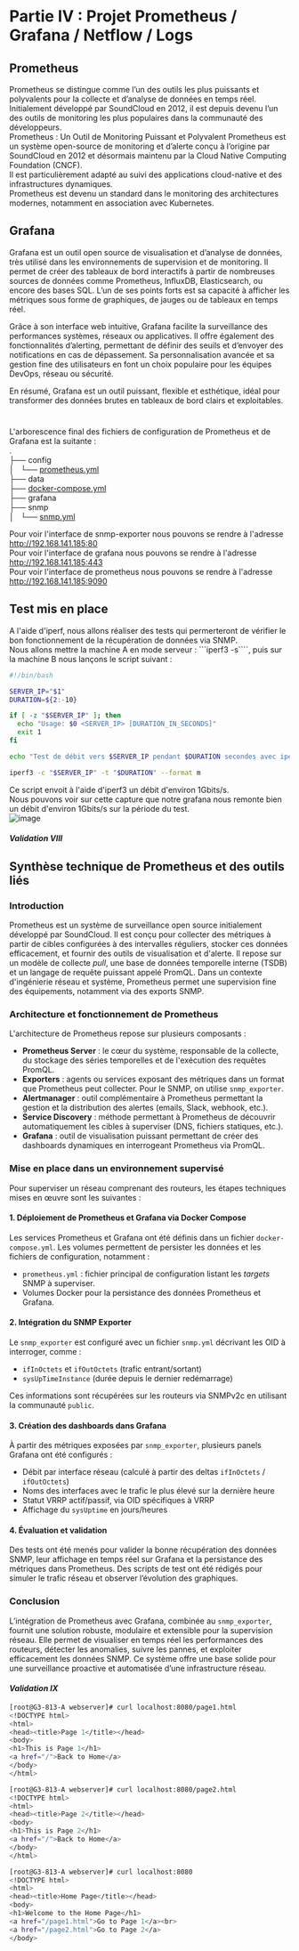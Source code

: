 # Partie IV : Projet Prometheus / Grafana / Netflow / Logs   
  
## Prometheus  
Prometheus se distingue comme l’un des outils les plus puissants et polyvalents pour la collecte et d’analyse de données en temps réel. Initialement développé par SoundCloud en 2012, il est depuis devenu l’un des outils de monitoring les plus populaires dans la communauté des développeurs.  
Prometheus : Un Outil de Monitoring Puissant et Polyvalent
Prometheus est un système open-source de monitoring et d’alerte conçu à l’origine par SoundCloud en 2012 et désormais maintenu par la Cloud Native Computing Foundation (CNCF).   
Il est particulièrement adapté au suivi des applications cloud-native et des infrastructures dynamiques.   
Prometheus est devenu un standard dans le monitoring des architectures modernes, notamment en association avec Kubernetes.

## Grafana 
Grafana est un outil open source de visualisation et d’analyse de données, très utilisé dans les environnements de supervision et de monitoring. Il permet de créer des tableaux de bord interactifs à partir de nombreuses sources de données comme Prometheus, InfluxDB, Elasticsearch, ou encore des bases SQL. L’un de ses points forts est sa capacité à afficher les métriques sous forme de graphiques, de jauges ou de tableaux en temps réel.  

Grâce à son interface web intuitive, Grafana facilite la surveillance des performances systèmes, réseaux ou applicatives. Il offre également des fonctionnalités d’alerting, permettant de définir des seuils et d’envoyer des notifications en cas de dépassement. Sa personnalisation avancée et sa gestion fine des utilisateurs en font un choix populaire pour les équipes DevOps, réseau ou sécurité.  

En résumé, Grafana est un outil puissant, flexible et esthétique, idéal pour transformer des données brutes en tableaux de bord clairs et exploitables.  

#  
L'arborescence final des fichiers de configuration de Prometheus et de Grafana est la suitante :    
.  
├── config  
│   └── [prometheus.yml](https://github.com/cyrillignac/25-813-chollet-hachemi/blob/main/prometheus.yml)    
├── data  
├── [docker-compose.yml](https://github.com/cyrillignac/25-813-chollet-hachemi/blob/main/docker-compose.yml)       
├── grafana  
├── snmp  
│   └── [snmp.yml](https://github.com/cyrillignac/25-813-chollet-hachemi/blob/main/snmp.yml)  


Pour voir l'interface de snmp-exporter nous pouvons se rendre à l'adresse http://192.168.141.185:80  
Pour voir l'interface de grafana nous pouvons se rendre à l'adresse http://192.168.141.185:443  
Pour voir l'interface de prometheus nous pouvons se rendre à l'adresse http://192.168.141.185:9090  


## Test mis en place 
A l'aide d'iperf, nous allons réaliser des tests qui permerteront de vérifier le bon fonctionnement de la récupération de données via SNMP.  
Nous allons mettre la machine A en mode serveur : ```iperf3 -s````, puis sur la machine B nous lançons le script suivant :   
```bash 
#!/bin/bash

SERVER_IP="$1"
DURATION=${2:-10}

if [ -z "$SERVER_IP" ]; then
  echo "Usage: $0 <SERVER_IP> [DURATION_IN_SECONDS]"
  exit 1
fi

echo "Test de débit vers $SERVER_IP pendant $DURATION secondes avec iperf3..."

iperf3 -c "$SERVER_IP" -t "$DURATION" --format m
```
Ce script envoit à l'aide d'iperf3 un débit d'environ 1Gbits/s.  
Nous pouvons voir sur cette capture que notre grafana nous remonte bien un débit d'environ 1Gbits/s sur la période du test.  
![image](https://github.com/user-attachments/assets/5fcadb13-12cc-41c7-b7b8-b8738b0e25b9)

#### _Validation VIII_

## Synthèse technique de Prometheus et des outils liés

### Introduction
Prometheus est un système de surveillance open source initialement développé par SoundCloud. Il est conçu pour collecter des métriques à partir de cibles configurées à des intervalles réguliers, stocker ces données efficacement, et fournir des outils de visualisation et d'alerte. Il repose sur un modèle de collecte *pull*, une base de données temporelle interne (TSDB) et un langage de requête puissant appelé PromQL. Dans un contexte d'ingénierie réseau et système, Prometheus permet une supervision fine des équipements, notamment via des exports SNMP.

### Architecture et fonctionnement de Prometheus
L'architecture de Prometheus repose sur plusieurs composants :
- **Prometheus Server** : le cœur du système, responsable de la collecte, du stockage des séries temporelles et de l'exécution des requêtes PromQL.
- **Exporters** : agents ou services exposant des métriques dans un format que Prometheus peut collecter. Pour le SNMP, on utilise `snmp_exporter`.
- **Alertmanager** : outil complémentaire à Prometheus permettant la gestion et la distribution des alertes (emails, Slack, webhook, etc.).
- **Service Discovery** : méthode permettant à Prometheus de découvrir automatiquement les cibles à superviser (DNS, fichiers statiques, etc.).
- **Grafana** : outil de visualisation puissant permettant de créer des dashboards dynamiques en interrogeant Prometheus via PromQL.

### Mise en place dans un environnement supervisé
Pour superviser un réseau comprenant des routeurs, les étapes techniques mises en œuvre sont les suivantes :

#### 1. Déploiement de Prometheus et Grafana via Docker Compose
Les services Prometheus et Grafana ont été définis dans un fichier `docker-compose.yml`. Les volumes permettent de persister les données et les fichiers de configuration, notamment :
- `prometheus.yml` : fichier principal de configuration listant les *targets* SNMP à superviser.
- Volumes Docker pour la persistance des données Prometheus et Grafana.

#### 2. Intégration du SNMP Exporter
Le `snmp_exporter` est configuré avec un fichier `snmp.yml` décrivant les OID à interroger, comme :
- `ifInOctets` et `ifOutOctets` (trafic entrant/sortant)
- `sysUpTimeInstance` (durée depuis le dernier redémarrage)

Ces informations sont récupérées sur les routeurs via SNMPv2c en utilisant la communauté `public`. 

#### 3. Création des dashboards dans Grafana
À partir des métriques exposées par `snmp_exporter`, plusieurs panels Grafana ont été configurés :
- Débit par interface réseau (calculé à partir des deltas `ifInOctets` / `ifOutOctets`)
- Noms des interfaces avec le trafic le plus élevé sur la dernière heure
- Statut VRRP actif/passif, via OID spécifiques à VRRP
- Affichage du `sysUptime` en jours/heures

#### 4. Évaluation et validation
Des tests ont été menés pour valider la bonne récupération des données SNMP, leur affichage en temps réel sur Grafana et la persistance des métriques dans Prometheus. Des scripts de test ont été rédigés pour simuler le trafic réseau et observer l’évolution des graphiques.

### Conclusion
L’intégration de Prometheus avec Grafana, combinée au `snmp_exporter`, fournit une solution robuste, modulaire et extensible pour la supervision réseau. Elle permet de visualiser en temps réel les performances des routeurs, détecter les anomalies, suivre les pannes, et exploiter efficacement les données SNMP. Ce système offre une base solide pour une surveillance proactive et automatisée d’une infrastructure réseau.

  
#### _Validation IX_



```bash
[root@G3-813-A webserver]# curl localhost:8080/page1.html
<!DOCTYPE html>
<html>
<head><title>Page 1</title></head>
<body>
<h1>This is Page 1</h1>
<a href="/">Back to Home</a>
</body>
</html>

[root@G3-813-A webserver]# curl localhost:8080/page2.html
<!DOCTYPE html>
<html>
<head><title>Page 2</title></head>
<body>
<h1>This is Page 2</h1>
<a href="/">Back to Home</a>
</body>
</html>

[root@G3-813-A webserver]# curl localhost:8080
<!DOCTYPE html>
<html>
<head><title>Home Page</title></head>
<body>
<h1>Welcome to the Home Page</h1>
<a href="/page1.html">Go to Page 1</a><br>
<a href="/page2.html">Go to Page 2</a>
</body>
```


